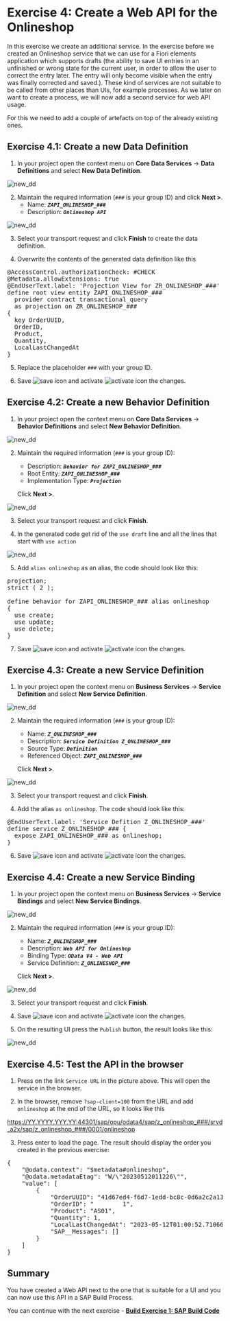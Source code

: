 
# Exercise 4: Create a Web API for the Onlineshop

In this exercise we create an additional service. In the exercise before we created an Onlineshop service that we can use for a Fiori elements application which supports drafts (the ability to save UI entries in an unfinished or wrong state for the current user, in order to allow the user to correct the entry later. The entry will only become visible when the entry was finally corrected and saved.). These kind of services are not suitable to be called from other places than UIs, for example processes. As we later on want to create a process, we will now add a second service for web API usage. 

For this we need to add a couple of artefacts on top of the already existing ones.

## Exercise 4.1: Create a new Data Definition

1. In your project open the context menu on **Core Data Services** -> **Data Definitions** and select **New Data Definition**.

![new_dd](images/100.png) 

2. Maintain the required information (`###` is your group ID) and click **Next >**.
      - Name: _**`ZAPI_ONLINESHOP_###`**_  
      - Description: _**`Onlineshop API`**_  

![new_dd](images/110.png) 

3.  Select your transport request and click **Finish** to create the data definition.

4. Overwrite the contents of the generated data definition like this

<pre lang="ABAP">
@AccessControl.authorizationCheck: #CHECK
@Metadata.allowExtensions: true
@EndUserText.label: 'Projection View for ZR_ONLINESHOP_###'
define root view entity ZAPI_ONLINESHOP_###
  provider contract transactional_query
  as projection on ZR_ONLINESHOP_###
{
  key OrderUUID,
  OrderID,
  Product,
  Quantity,
  LocalLastChangedAt
}
</pre>

5. Replace the placeholder `###` with your group ID. 

6. Save ![save icon](../../images/adt_save.png) and activate ![activate icon](../../images/adt_activate.png) the changes.

## Exercise 4.2: Create a new Behavior Definition

1. In your project open the context menu on **Core Data Services** -> **Behavior Definitions** and select **New Behavior Definition**.

![new_dd](images/120.png) 

2. Maintain the required information (`###` is your group ID):
      - Description: _**`Behavior for ZAPI_ONLINESHOP_###`**_
      - Root Entity: _**`ZAPI_ONLINESHOP_###`**_
      - Implementation Type: _**`Projection`**_
       
      Click **Next >**.

![new_dd](images/130.png) 

3. Select your transport request and click **Finish**.

4. In the generated code get rid of the `use draft` line and all the lines that start with `use action`

![new_dd](images/140.png) 

5. Add `alias onlineshop` as an alias, the code should look like this:

<pre lang="ABAP">
projection;
strict ( 2 );

define behavior for ZAPI_ONLINESHOP_### alias onlineshop
{
  use create;
  use update;
  use delete;
}
</pre> 

7. Save ![save icon](../../images/adt_save.png) and activate ![activate icon](../../images/adt_activate.png) the changes.

## Exercise 4.3: Create a new Service Definition

1. In your project open the context menu on **Business Services** -> **Service Definition** and select **New Service Definition**.

![new_dd](images/150.png) 

2. Maintain the required information (`###` is your group ID):
      - Name: _**`Z_ONLINESHOP_###`**_
      - Description: _**`Service Definition Z_ONLINESHOP_###`**_
      - Source Type: _**`Definition`**_
      - Referenced Object: _**`ZAPI_ONLINESHOP_###`**_
       
      Click **Next >**.

![new_dd](images/160.png) 

3. Select your transport request and click **Finish**.

5. Add the alias `as onlineshop`. The code should look like this:

<pre lang="ABAP">
@EndUserText.label: 'Service Defition Z_ONLINESHOP_###'
define service Z_ONLINESHOP_### {
  expose ZAPI_ONLINESHOP_### as onlineshop;
}
</pre>

6. Save ![save icon](../../images/adt_save.png) and activate ![activate icon](../../images/adt_activate.png) the changes.

## Exercise 4.4: Create a new Service Binding

1. In your project open the context menu on **Business Services** -> **Service Bindings** and select **New Service Bindings**.

![new_dd](images/170.png) 

2. Maintain the required information (`###` is your group ID):
      - Name: _**`Z_ONLINESHOP_###`**_
      - Description: _**`Web API for Onlineshop`**_
      - Binding Type: _**`OData V4 - Web API`**_
      - Service Definition: _**`Z_ONLINESHOP_###`**_
       
      Click **Next >**.

![new_dd](images/180.png) 

3. Select your transport request and click **Finish**.

4. Save ![save icon](../../images/adt_save.png) and activate ![activate icon](../../images/adt_activate.png) the changes.

5. On the resulting UI press the `Publish` button, the result looks like this:

![new_dd](images/190.png) 

## Exercise 4.5: Test the API in the browser

1. Press on the link `Service URL` in the picture above. This will open the service in the browser.

2. In the browser, remove `?sap-client=100` from the URL and add `onlineshop` at the end of the URL, so it looks like this

https://YY.YYYY.YYY.YY:44301/sap/opu/odata4/sap/z_onlineshop_###/srvd_a2x/sap/z_onlineshop_###/0001/onlineshop

3. Press enter to load the page. The result should display the order you created in the previous exercise:

<pre lang="JSON">
{
    "@odata.context": "$metadata#onlineshop",
    "@odata.metadataEtag": "W/\"20230512011226\"",
    "value": [
        {
            "OrderUUID": "41d67ed4-f6d7-1edd-bc8c-0d6a2c2a133f",
            "OrderID": "        1",
            "Product": "AS01",
            "Quantity": 1,
            "LocalLastChangedAt": "2023-05-12T01:00:52.710668Z",
            "SAP__Messages": []
        }
    ]
}
</pre>

## Summary   

You have created a Web API next to the one that is suitable for a UI and you can now use this API in a SAP Build Process.

You can continue with the next exercise - **[Build Exercise 1: SAP Build Code](../../../buildcode/exercises/ex1/README.md)**
